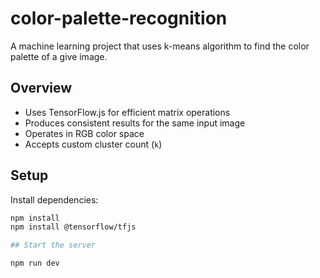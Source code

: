 # color-palette-recognition
A machine learning project that uses k-means algorithm to find the color palette of a give image.

## Overview

- Uses TensorFlow.js for efficient matrix operations
- Produces consistent results for the same input image
- Operates in RGB color space
- Accepts custom cluster count (`k`)

## Setup

Install dependencies:


```bash
npm install
npm install @tensorflow/tfjs

## Start the server

npm run dev
